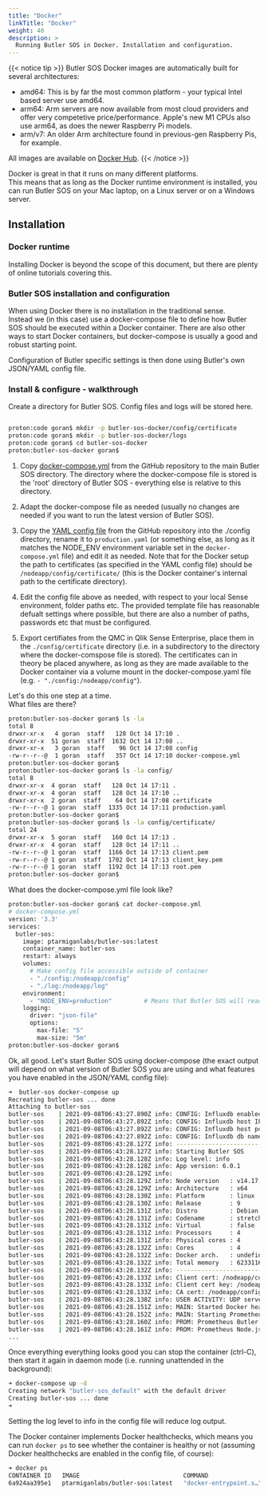 ```yaml
---
title: "Docker"
linkTitle: "Docker"
weight: 40
description: >
  Running Butler SOS in Docker. Installation and configuration.
---
```


{{< notice tip >}}
Butler SOS Docker images are automatically built for several architectures:

- amd64: This is by far the most common platform - your typical Intel based server use amd64.
- arm64: Arm servers are now available from most cloud providers and offer very competetive price/performance. Apple's new M1 CPUs also use arm64, as does the newer Raspberry Pi models.
- arm/v7: An older Arm architecture found in previous-gen Raspberry Pis, for example.

All images are available on [Docker Hub](https://hub.docker.com/r/ptarmiganlabs/butler-sos/tags?page=1&ordering=last_updated).
{{< /notice >}}

Docker is great in that it runs on many different platforms.  
This means that as long as the Docker runtime environment is installed, you can run Butler SOS on your Mac laptop, on a Linux server or on a Windows server.

## Installation

### Docker runtime

Installing Docker is beyond the scope of this document, but there are plenty of online tutorials covering this.

### Butler SOS installation and configuration

When using Docker there is no installation in the traditional sense.  
Instead we (in this case) use a docker-compose file to define how Butler SOS should be executed within a Docker container. There are also other ways to start Docker containers, but docker-compose is usually a good and robust starting point.  

Configuration of Butler specific settings is then done using Butler's own JSON/YAML config file.

### Install & configure - walkthrough

Create a directory for Butler SOS. Config files and logs will be stored here.

```bash

proton:code goran$ mkdir -p butler-sos-docker/config/certificate
proton:code goran$ mkdir -p butler-sos-docker/logs
proton:code goran$ cd butler-sos-docker
proton:butler-sos-docker goran$

```

1. Copy [docker-compose.yml](https://github.com/ptarmiganlabs/butler-sos/blob/master/src/docker-compose.yml) from the GitHub repository to the main Butler SOS directory. The directory where the docker-compose file is stored is the 'root' directory of Butler SOS - everything else is relative to this directory.

2. Adapt the docker-compose file as needed (usually no changes are needed if you want to run the latest version of Butler SOS).

3. Copy the [YAML config file](https://github.com/ptarmiganlabs/butler-sos/blob/master/src/config/production_template.yaml) from the GitHub repository into the ./config directory, rename it to `production.yaml` (or something else, as long as it matches the NODE_ENV environment variable set in the `docker-compose.yml` file) and edit it as needed. Note that for the Docker setup the path to certificates (as specified in the YAML config file) should be `/nodeapp/config/certificate/` (this is the Docker container's internal path to the certificate directory).

4. Edit the config file above as needed, with respect to your local Sense environment, folder paths etc. The provided template file has reasonable defualt settings where possible, but there are also a number of paths, passwords etc that must be configured. 

5. Export certifiates from the QMC in Qlik Sense Enterprise, place them in the `./config/certificate` directory (i.e. in a subdirectory to the directory where the docker-comspose file is stored). The certificates can in theory be placed anywhere, as long as they are made available to the Docker container via a volume mount in the docker-compose.yaml file (e.g. ```- "./config:/nodeapp/config"```).  

Let's do this one step at a time.  
What files are there?

```bash
proton:butler-sos-docker goran$ ls -la
total 8
drwxr-xr-x   4 goran  staff   128 Oct 14 17:10 .
drwxr-xr-x  51 goran  staff  1632 Oct 14 17:08 ..
drwxr-xr-x   3 goran  staff    96 Oct 14 17:08 config
-rw-r--r--@  1 goran  staff   357 Oct 14 17:10 docker-compose.yml
proton:butler-sos-docker goran$
proton:butler-sos-docker goran$ ls -la config/
total 8
drwxr-xr-x  4 goran  staff   128 Oct 14 17:11 .
drwxr-xr-x  4 goran  staff   128 Oct 14 17:10 ..
drwxr-xr-x  2 goran  staff    64 Oct 14 17:08 certificate
-rw-r--r--@ 1 goran  staff  1335 Oct 14 17:11 production.yaml
proton:butler-sos-docker goran$
proton:butler-sos-docker goran$ ls -la config/certificate/
total 24
drwxr-xr-x  5 goran  staff   160 Oct 14 17:13 .
drwxr-xr-x  4 goran  staff   128 Oct 14 17:11 ..
-rw-r--r--@ 1 goran  staff  1166 Oct 14 17:13 client.pem
-rw-r--r--@ 1 goran  staff  1702 Oct 14 17:13 client_key.pem
-rw-r--r--@ 1 goran  staff  1192 Oct 14 17:13 root.pem
proton:butler-sos-docker goran$
```

What does the docker-compose.yml file look like?

```bash
proton:butler-sos-docker goran$ cat docker-compose.yml
# docker-compose.yml
version: '3.3'
services:
  butler-sos:
    image: ptarmiganlabs/butler-sos:latest
    container_name: butler-sos
    restart: always
    volumes:
      # Make config file accessible outside of container
      - "./config:/nodeapp/config"
      - "./log:/nodeapp/log"
    environment:
      - "NODE_ENV=production"         # Means that Butler SOS will read config data from production.yaml 
    logging:
      driver: "json-file"
      options:
        max-file: "5"
        max-size: "5m"
proton:butler-sos-docker goran$
```

Ok, all good. Let's start Butler SOS using docker-compose (the exact output will depend on what version of Butler SOS you are using and what features you have enabled in the JSON/YAML config file):

```bash
➜  butler-sos docker-compose up
Recreating butler-sos ... done
Attaching to butler-sos
butler-sos    | 2021-09-08T06:43:27.890Z info: CONFIG: Influxdb enabled: true
butler-sos    | 2021-09-08T06:43:27.892Z info: CONFIG: Influxdb host IP: 192.168.100.20
butler-sos    | 2021-09-08T06:43:27.892Z info: CONFIG: Influxdb host port: 8086
butler-sos    | 2021-09-08T06:43:27.892Z info: CONFIG: Influxdb db name: senseops
butler-sos    | 2021-09-08T06:43:28.127Z info: --------------------------------------
butler-sos    | 2021-09-08T06:43:28.127Z info: Starting Butler SOS
butler-sos    | 2021-09-08T06:43:28.128Z info: Log level: info
butler-sos    | 2021-09-08T06:43:28.128Z info: App version: 6.0.1
butler-sos    | 2021-09-08T06:43:28.129Z info:
butler-sos    | 2021-09-08T06:43:28.129Z info: Node version   : v14.17.6
butler-sos    | 2021-09-08T06:43:28.129Z info: Architecture   : x64
butler-sos    | 2021-09-08T06:43:28.130Z info: Platform       : linux
butler-sos    | 2021-09-08T06:43:28.130Z info: Release        : 9
butler-sos    | 2021-09-08T06:43:28.131Z info: Distro         : Debian GNU/Linux
butler-sos    | 2021-09-08T06:43:28.131Z info: Codename       : stretch
butler-sos    | 2021-09-08T06:43:28.131Z info: Virtual        : false
butler-sos    | 2021-09-08T06:43:28.131Z info: Processors     : 4
butler-sos    | 2021-09-08T06:43:28.131Z info: Physical cores : 4
butler-sos    | 2021-09-08T06:43:28.132Z info: Cores          : 4
butler-sos    | 2021-09-08T06:43:28.132Z info: Docker arch.   : undefined
butler-sos    | 2021-09-08T06:43:28.132Z info: Total memory   : 6233116672
butler-sos    | 2021-09-08T06:43:28.132Z info: --------------------------------------
butler-sos    | 2021-09-08T06:43:28.133Z info: Client cert: /nodeapp/config/certificate/client.pem
butler-sos    | 2021-09-08T06:43:28.133Z info: Client cert key: /nodeapp/config/certificate/client_key.pem
butler-sos    | 2021-09-08T06:43:28.133Z info: CA cert: /nodeapp/config/certificate/root.pem
butler-sos    | 2021-09-08T06:43:28.138Z info: USER ACTIVITY: UDP server listening on 0.0.0.0:9997
butler-sos    | 2021-09-08T06:43:28.151Z info: MAIN: Started Docker healthcheck server on port 12398.
butler-sos    | 2021-09-08T06:43:28.152Z info: MAIN: Starting Prometheus Butler SOS endpoint on 0.0.0.0:9842.
butler-sos    | 2021-09-08T06:43:28.160Z info: PROM: Prometheus Butler SOS metrics server now listening on port 9842
butler-sos    | 2021-09-08T06:43:28.161Z info: PROM: Prometheus Node.js metrics server now listening on port 0.0.0.0:9001...
...
```

Once everything everything looks good you can stop the container (ctrl-C), then start it again in daemon mode (i.e. running unattended in the background):

```bash
➜ docker-compose up -d
Creating network "butler-sos_default" with the default driver
Creating butler-sos ... done
➜ 
```

Setting the log level to info in the config file will reduce log output.

The Docker container implements Docker healthchecks, which means you can run `docker ps` to see whether the container is healthy or not (assuming Docker healthchecks are enabled in the config file, of course):

```bash
➜ docker ps
CONTAINER ID   IMAGE                             COMMAND                  CREATED          STATUS                    PORTS                                                                                                                 NAMES
6a924aa395e1   ptarmiganlabs/butler-sos:latest   "docker-entrypoint.s…"   39 seconds ago   Up 38 seconds (healthy)                                                                                                                         butler-sos
```
